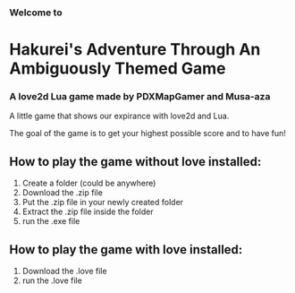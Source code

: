 ### Welcome to

# Hakurei's Adventure Through An Ambiguously Themed Game

### A love2d Lua game made by PDXMapGamer and Musa-aza

A little game that shows our expirance with love2d and Lua.

The goal of the game is to get your highest possible score and to have fun!

## How to play the game without love installed:

1. Create a folder (could be anywhere)
2. Download the .zip file
3. Put the .zip file in your newly created folder
4. Extract the .zip file inside the folder
5. run the .exe file

## How to play the game with love installed:

1. Download the .love file
2. run the .love file
